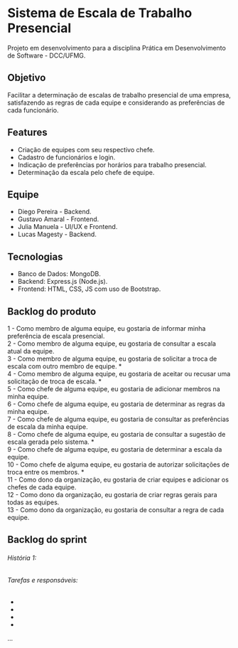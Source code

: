 # Sistema de Escala de Trabalho Presencial
Projeto em desenvolvimento para a disciplina Prática em Desenvolvimento de Software - DCC/UFMG.

## Objetivo
Facilitar a determinação de escalas de trabalho presencial de uma empresa, satisfazendo as regras de cada equipe e considerando as preferências de cada funcionário.

## Features
- Criação de equipes com seu respectivo chefe.
- Cadastro de funcionários e login.
- Indicação de preferências por horários para trabalho presencial.
- Determinação da escala pelo chefe de equipe.

## Equipe
- Diego Pereira - Backend.
- Gustavo Amaral - Frontend.
- Julia Manuela - UI/UX e Frontend.
- Lucas Magesty - Backend.

## Tecnologias
- Banco de Dados: MongoDB.
- Backend: Express.js (Node.js).
- Frontend: HTML, CSS, JS com uso de Bootstrap.

## Backlog do produto
1 - Como membro de alguma equipe, eu gostaria de informar minha preferência de escala presencial. <br/>
2 - Como membro de alguma equipe, eu gostaria de consultar a escala atual da equipe. <br/>
3 - Como membro de alguma equipe, eu gostaria de solicitar a troca de escala com outro membro de equipe. * <br/>
4 - Como membro de alguma equipe, eu gostaria de aceitar ou recusar uma solicitação de troca de escala. * <br/>
5 - Como chefe de alguma equipe, eu gostaria de adicionar membros na minha equipe. <br/>
6 - Como chefe de alguma equipe, eu gostaria de determinar as regras da minha equipe. <br/>
7 - Como chefe de alguma equipe, eu gostaria de consultar as preferências de escala da minha equipe. <br/>
8 - Como chefe de alguma equipe, eu gostaria de consultar a sugestão de escala gerada pelo sistema. * <br/>
9 - Como chefe de alguma equipe, eu gostaria de determinar a escala da equipe. <br/>
10 - Como chefe de alguma equipe, eu gostaria de autorizar solicitações de troca entre os membros. * <br/>
11 - Como dono da organização, eu gostaria de criar equipes e adicionar os chefes de cada equipe. <br/>
12 - Como dono da organização, eu gostaria de criar regras gerais para todas as equipes. <br/>
13 - Como dono da organização, eu gostaria de consultar a regra de cada equipe. <br/>

## Backlog do sprint
###### História 1: 
###### Tarefas e responsáveis:
-
-
-
-

...
